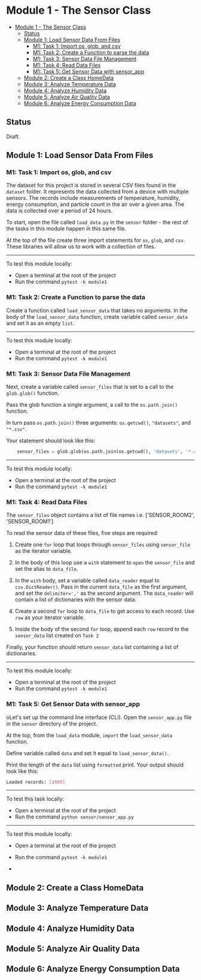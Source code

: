 # Module 1 - The Sensor Class

- [Module 1 - The Sensor Class](#module-1---the-sensor-class)
  - [Status](#status)
  - [Module 1: Load Sensor Data From Files](#module-1-load-sensor-data-from-files)
    - [M1: Task 1: Import os, glob, and csv](#m1-task-1-import-os-glob-and-csv)
    - [M1: Task 2: Create a Function to parse the data](#m1-task-2-create-a-function-to-parse-the-data)
    - [M1: Task 3: Sensor Data File Management](#m1-task-3-sensor-data-file-management)
    - [M1: Task 4: Read Data Files](#m1-task-4-read-data-files)
    - [M1: Task 5: Get Sensor Data with sensor_app](#m1-task-5-get-sensor-data-with-sensorapp)
  - [Module 2: Create a Class HomeData](#module-2-create-a-class-homedata)
  - [Module 3: Analyze Temperature Data](#module-3-analyze-temperature-data)
  - [Module 4: Analyze Humidity Data](#module-4-analyze-humidity-data)
  - [Module 5: Analyze Air Quality Data](#module-5-analyze-air-quality-data)
  - [Module 6: Analyze Energy Consumption Data](#module-6-analyze-energy-consumption-data)

## Status

Draft.

## Module 1: Load Sensor Data From Files

### M1: Task 1: Import os, glob, and csv

[//]:# (@pytest.mark.test_load_data_import_module1)

The dataset for this project is stored in several CSV files found in the `dataset` folder. It represents the data collected from a device with multiple sensors. The records include measurements of temperature, humidity, energy consumption, and particle count in the air over a given area. The data is collected over a period of 24 hours.  

To start, open the file called `load_data.py` in the `sensor` folder - the rest of the tasks in this module happen in this same file.

At the top of the file create three import statements for `os`, `glob`, and `csv`. These libraries will allow us to work with a collection of files.

---
To test this module locally:

- Open a terminal at the root of the project
- Run the command `pytest -k module1`

### M1: Task 2: Create a Function to parse the data

[//]:# (@pytest.mark.test_load_data_load_sensor_func_module1)

Create a function called `load_sensor_data` that takes no arguments.
In the body of the `load_sensor_data` function, create variable called `sensor_data` and set it as an empty `list`.

---
To test this module locally:

- Open a terminal at the root of the project
- Run the command `pytest -k module1`

### M1: Task 3: Sensor Data File Management

[//]:# (@pytest.mark.test_load_data_sensor_files_module1)

Next, create a variable called `sensor_files` that is set to a call to the `glob.glob()` function.

Pass the glob function a single argument, a call to the `os.path.join()` function.

In turn pass `os.path.join()` three arguments: `os.getcwd()`, `"datasets"`, and `"*.csv"`.

Your statement should look like this:

```python
    sensor_files = glob.glob(os.path.join(os.getcwd(), 'datasets', '*.csv'))
```

---
To test this module locally:

- Open a terminal at the root of the project
- Run the command `pytest -k module1`

### M1: Task 4: Read Data Files

[//]:# (@pytest.mark.test_load_data_read_files_module1)

The `sensor_files` object contains a list of file names i.e. ['SENSOR_ROOM2', 'SENSOR_ROOM1']

To read the sensor data of these files, five steps are required:

1) Create one `for` loop that loops through `sensor_files` using `sensor_file` as the iterator variable.

2) In the body of this loop use a `with` statement to `open` the `sensor_file` and set the alias to `data_file`.

3) In the `with` body, set a variable called `data_reader` equal to `csv.DictReader()`. Pass in the current `data_file` as the first argument, and set the `delimiter=','` as the second argument. The `data_reader` will contain a list of dictionaries with the sensor data.

4) Create a second `for` loop to `data_file` to get access to each record. Use `row` as your iterator variable.

5) Inside the body of the second `for` loop, append each `row` record to the `sensor_data` list created on `Task 2`

Finally, your function should return `sensor_data` list containing a list of dictionaries.

---
To test this module locally:

- Open a terminal at the root of the project
- Run the command `pytest -k module1`

### M1: Task 5: Get Sensor Data with sensor_app

[//]:# (@pytest.mark.test_sensor_app_load_data_return_module1)
oLet's set up the command line interface (CLI). Open the `sensor_app.py` file in the `sensor` directory of the project.

At the top,  from the `load_data` module, `import` the `load_sensor_data` function.

Define variable called `data` and set it equal to `load_sensor_data()`.

Print the length of the `data` list using `formatted` print. Your output should look like this:

```bash
Loaded records: [2000]
```

---
To test this task locally:

- Open a terminal at the root of the project
- Run the command `python sensor/sensor_app.py`

---
To test this module locally:

- Open a terminal at the root of the project
- Run the command `pytest -k module1`

-

## Module 2: Create a Class HomeData

## Module 3: Analyze Temperature Data

## Module 4: Analyze Humidity Data

## Module 5: Analyze Air Quality Data

## Module 6: Analyze Energy Consumption Data
